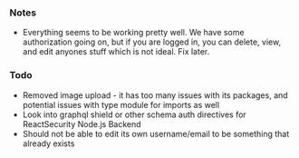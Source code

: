 ### Notes

- Everything seems to be working pretty well. We have some authorization going on, but if you are logged in, you can delete, view, and edit anyones stuff which is not ideal. Fix later.

### Todo

- Removed image upload - it has too many issues with its packages, and potential issues with type module for imports as well
- Look into graphql shield or other schema auth directives for ReactSecurity Node.js Backend
- Should not be able to edit its own username/email to be something that already exists
